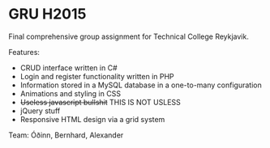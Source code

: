 # GRU H2015
Final comprehensive group assignment for Technical College Reykjavik.

Features:
* CRUD interface written in C#
* Login and register functionality written in PHP
* Information stored in a MySQL database in a one-to-many configuration
* Animations and styling in CSS
* ~~Useless javascript bullshit~~ THIS IS NOT USLESS
* jQuery stuff
* Responsive HTML design via a grid system

Team: Óðinn, Bernhard, Alexander
